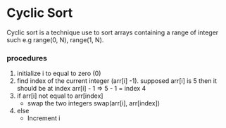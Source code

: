 # Cyclic Sort

Cyclic sort is a technique use to sort arrays containing a range of integer such e.g range(0, N), range(1, N).

### procedures

1. initialize i to equal to zero (0)
2. find index of the current integer (arr[i] -1). supposed arr[i] is 5 then it should be at index arr[i] - 1 => 5 - 1 = index 4
3. if arr[i] not equal to arr[index]
   - swap the two integers swap(arr[i], arr[index])
4. else
   - Increment i
